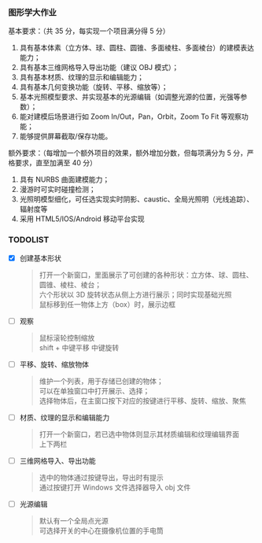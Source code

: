 ### 图形学大作业

基本要求：（共 35 分，每实现一个项目满分得 5 分）

1. 具有基本体素（立方体、球、圆柱、圆锥、多面棱柱、多面棱台）的建模表达能力；
2. 具有基本三维网格导入导出功能（建议 OBJ 模式）；
3. 具有基本材质、纹理的显示和编辑能力；
4. 具有基本几何变换功能（旋转、平移、缩放等）；
5. 基本光照模型要求、并实现基本的光源编辑（如调整光源的位置，光强等参数）；
6. 能对建模后场景进行如 Zoom In/Out，Pan，Orbit，Zoom To Fit 等观察功能；
7. 能够提供屏幕截取/保存功能。

额外要求：（每增加一个额外项目的效果，额外增加分数，但每项满分为 5 分，严格要求，直至加满至 40 分）

1. 具有 NURBS 曲面建模能力；
2. 漫游时可实时碰撞检测；
3. 光照明模型细化，可任选实现实时阴影、caustic、全局光照明（光线追踪）、辐射度等
4. 采用 HTML5/IOS/Android 移动平台实现

### TODOLIST
- [x] 创建基本形状
  > 打开一个新窗口，里面展示了可创建的各种形状：立方体、球、圆柱、圆锥、棱柱、棱台；  
  > 六个形状以 3D 旋转状态从侧上方进行展示；同时实现基础光照  
  > 鼠标移到任一物体上方（box）时，展示边框
- [ ] 观察
  > 鼠标滚轮控制缩放  
  > shift + 中键平移
  > 中键旋转
- [ ] 平移、旋转、缩放物体
  > 维护一个列表，用于存储已创建的物体；  
  > 可以在单独窗口中打开展示、选择；  
  > 选择物体后，在主窗口按下对应的按键进行平移、旋转、缩放、聚焦
- [ ] 材质、纹理的显示和编辑能力
  > 打开一个新窗口，若已选中物体则显示其材质编辑和纹理编辑界面  
  > 上下两栏
- [ ] 三维网格导入、导出功能 
  > 选中的物体通过按键导出，导出时有提示  
  > 通过按键打开 Windows 文件选择器导入 obj 文件
- [ ] 光源编辑
  > 默认有一个全局点光源  
  > 可选择开关的中心在摄像机位置的手电筒